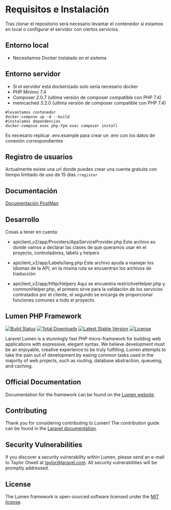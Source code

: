 # Requisitos e Instalación

Tras clonar el repositorio será necesario levantar el contenedor si estamos en local o configurar el servidor con ciertos servicios.

## Entorno local
- Necesitamos Docker instalado en el sistema

## Entorno servidor
- Si el servidor está dockerizado solo sería necesario docker
- PHP Mínimo 7.4
- Composer 2.0.7 (ultima versión de composer compatible con PHP 7.4)
- memcached 3.2.0 (ultima versión de composer compatible con PHP 7.4)

```
#levantamos contenedor
docker-compose up -d --build
#instalamos dependencias
docker-compose exec php-fpm exec composer install
```

Es necesario replicar .env.example para crear un .env con los datos de conexión correspondientes

## Registro de usuarios
Actualmente existe una url donde puedes crear una cuenta gratuita con tiempo limitado de uso de 15 días `/register`

## Documentación
[Documentación PostMan](https://documenter.getpostman.com/view/15077525/2s8ZDSb5Hi)

## Desarrollo

Cosas a tener en cuenta:

- apiclient_v2/app/Providers/AppServiceProvider.php
Este archivo es donde vamos a declarar las clases de que queramos usar en el proyecto, controladores, labels y helpers

- apiclient_v2/app/Labels/lang.php
Este archivo ayuda a manejar los idiomas de la API, en la misma ruta se encuentran los archivos de traducción

- apiclient_v2/app/Http/Helpers
Aqui se encuentra restrictiveHelper.php y commonHelper.php, el primero sirve para la validación de los servicios contratados por el cliente, el segundo se encarga de proporcionar funciones comunes a todo el proyecto.

## Lumen PHP Framework

[![Build Status](https://travis-ci.org/laravel/lumen-framework.svg)](https://travis-ci.org/laravel/lumen-framework)
[![Total Downloads](https://img.shields.io/packagist/dt/laravel/framework)](https://packagist.org/packages/laravel/lumen-framework)
[![Latest Stable Version](https://img.shields.io/packagist/v/laravel/framework)](https://packagist.org/packages/laravel/lumen-framework)
[![License](https://img.shields.io/packagist/l/laravel/framework)](https://packagist.org/packages/laravel/lumen-framework)

Laravel Lumen is a stunningly fast PHP micro-framework for building web applications with expressive, elegant syntax. We believe development must be an enjoyable, creative experience to be truly fulfilling. Lumen attempts to take the pain out of development by easing common tasks used in the majority of web projects, such as routing, database abstraction, queueing, and caching.

## Official Documentation

Documentation for the framework can be found on the [Lumen website](https://lumen.laravel.com/docs).

## Contributing

Thank you for considering contributing to Lumen! The contribution guide can be found in the [Laravel documentation](https://laravel.com/docs/contributions).

## Security Vulnerabilities

If you discover a security vulnerability within Lumen, please send an e-mail to Taylor Otwell at taylor@laravel.com. All security vulnerabilities will be promptly addressed.

## License

The Lumen framework is open-sourced software licensed under the [MIT license](https://opensource.org/licenses/MIT).
